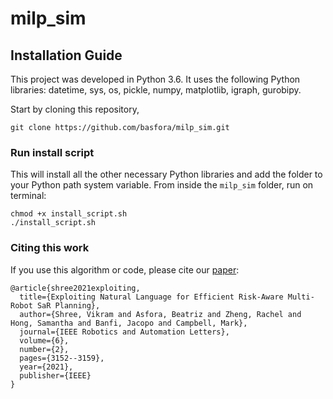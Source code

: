 # milp_sim

## Installation Guide

This project was developed in Python 3.6. It uses the following Python libraries: datetime, sys, os, pickle, numpy, matplotlib, igraph, gurobipy.

Start by cloning this repository, 
```
git clone https://github.com/basfora/milp_sim.git
```

### Run install script

This will install all the other necessary Python libraries and add the folder to your Python path system variable. From inside the `milp_sim` folder, run on terminal:
```
chmod +x install_script.sh
./install_script.sh
``` 

### Citing this work

If you use this algorithm or code, please cite our [paper](https://ieeexplore.ieee.org/abstract/document/9366368?casa_token=hrXCiSLKUMYAAAAA:djMlZYwuKUHiNHB5i-aWCQWZy98jSx7v5Tc1DCwKmlK5FFEwfsQI1TVH1OQ3UsLVYBVFbpwaJA):

```
@article{shree2021exploiting,
  title={Exploiting Natural Language for Efficient Risk-Aware Multi-Robot SaR Planning},
  author={Shree, Vikram and Asfora, Beatriz and Zheng, Rachel and Hong, Samantha and Banfi, Jacopo and Campbell, Mark},
  journal={IEEE Robotics and Automation Letters},
  volume={6},
  number={2},
  pages={3152--3159},
  year={2021},
  publisher={IEEE}
}
```